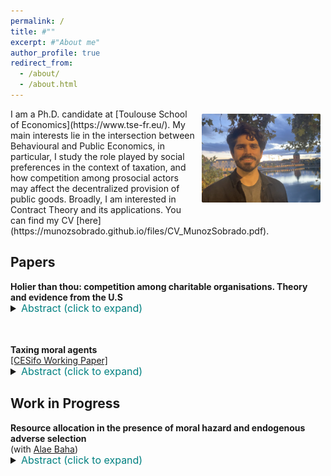 ```yaml
---
permalink: /
title: #""
excerpt: #"About me"
author_profile: true
redirect_from: 
  - /about/
  - /about.html
---
```


<style type="text/css">
  ul { font-size: 18px; }
  details { margin-left: 0px; font-size: 16px; }
  h3 + ul { margin-top: -5px; }
  h4 + p { margin-top: -15px; }
  h4 + details { margin-top: -15px; }
  p + details { margin-top: -15px; }
  summary + p { text-align: justify; }
</style>


<img align="right" src="/images/IMG_5270.jpg" alt="Photo" style="width: 190px; border-radius: 10px; padding: 8px 8px 8px 8px"/>
I am a Ph.D. candidate at [Toulouse School of Economics](https://www.tse-fr.eu/). My main interests lie in the intersection between Behavioural and Public Economics, in particular, I study the role played by social preferences in the context of taxation, and how competition among prosocial actors may affect the decentralized provision of public goods. Broadly, I am interested in Contract Theory and its applications. You can find my CV [here](https://munozsobrado.github.io/files/CV_MunozSobrado.pdf).


Papers
------
 
<strong>Holier than thou: competition among charitable organisations. Theory and evidence from the U.S</strong> <br>
<details> <summary> <font color="Teal">  
Abstract (click to expand)  
</font> </summary>
    <p>
Charities actively engage in costly fundraising to collect the proceeds necessary to fund their activities. I build a model in which charities compete for donations through informative advertising and may differ in terms of quality in a setting with atomistic donors that value efficient charities heterogeneously. In equilibrium, advertising expenditures are excessive with respect to a welfare-maximising benchmark. Moreover, this inefficiency is increasing in the amount of funds available in the market. This result yields three predictions: (i) increases in the deductibility rate of charitable donations should correlate positively with measures of intensity of competition between charities, (ii) equilibrium quality provision may be affected by such deductibility rate, (iii) normative estimates of the optimal deductibility rate that do not take into account the effect of competition need to be adjusted downwards. I use data from the IRS, Kantar Media and Charity Navigator to estimate a structural model of competition to assess (i) and (ii) and provide appropriate estimates on (iii) for the US.
    </p>
    </details>
<br><br>

<strong>Taxing moral agents</strong>  <br>
[[CESifo Working Paper]](https://www.cesifo.org/en/publikationen/2022/working-paper/taxing-moral-agents)
<details> <summary>  <font color="Teal">  
Abstract (click to expand) 
</font>  </summary>
    <p>
Experimental and empirical findings suggest that non-pecuniary motivations play a significant role as determinants of taxpayers’ decisions to comply with the tax authority and shape their perceptions and assessment of the tax code. By contrast, the canonical optimal income taxation model focuses on material sanctions as the primary motive for compliance. This paper shows how taxpayers equipped with evolutionary Kantian preferences can account for both these non-pecuniary and material motivations. It builds a general model of income taxation in the presence of a public good, which agents value morally, and solves for the optimal linear and non-linear taxation problems.
    </p>
    </details>
 
Work in Progress
------

<strong>Resource allocation in the presence of moral hazard and endogenous adverse selection</strong><br>
(with [Alae Baha](https://sites.google.com/view/alae-baha/accueil))
<details> <summary>  <font color="Teal">  
Abstract  (click to expand) <br>  
</font>  </summary>
    <p>
A principal wants to develop a new product by delegating its production to an agent. Production is dichotomic and stochastic. The agent allocates resources between a task that yields direct production and a task that increases his productivity. Increasing productivity makes effort more costly. We show that when the resource allocation is non-observable, the agent's final productivity in the contract proposed by the principal is lower than the optimal one. In this setting, raising bonuses encourages both effort and increases in productivity, as a result, compared to a benchmark in which the allocation is observable, the principal has incentives to reduce the bonus due to the agent being less productive and incentives to increase the bonus to encourage him to increase his productivity. The main result of our paper shows that, when both the initial productivity and the cost of increasing productivity are small, this leads to higher bonuses than the full observability benchmark.
    </p>
    </details>


